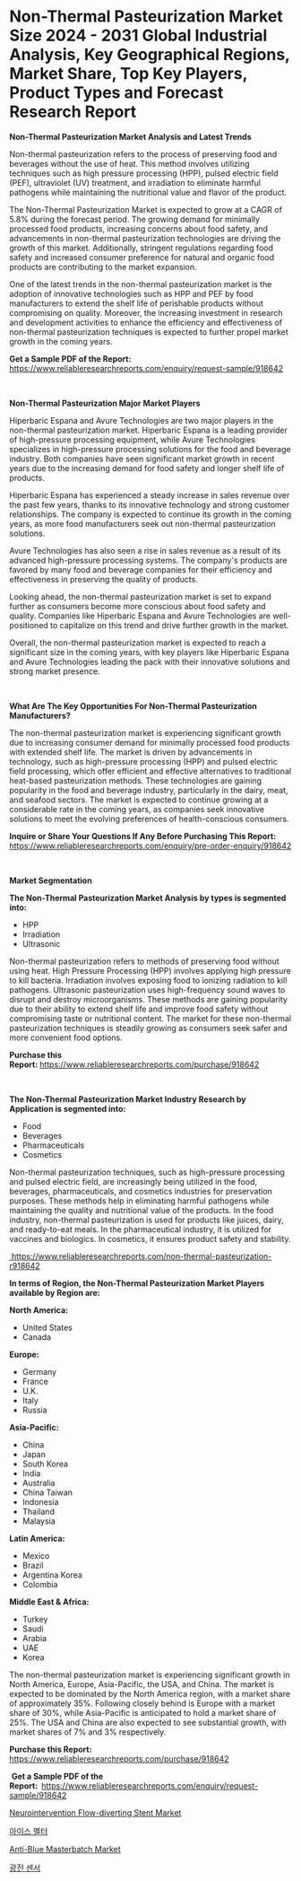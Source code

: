 <p><h1>Non-Thermal Pasteurization Market Size 2024 - 2031 Global Industrial Analysis, Key Geographical Regions, Market Share, Top Key Players, Product Types and Forecast Research Report</h1></p><p><strong>Non-Thermal Pasteurization Market Analysis and Latest Trends</strong></p>
<p><p>Non-thermal pasteurization refers to the process of preserving food and beverages without the use of heat. This method involves utilizing techniques such as high pressure processing (HPP), pulsed electric field (PEF), ultraviolet (UV) treatment, and irradiation to eliminate harmful pathogens while maintaining the nutritional value and flavor of the product. </p><p>The Non-Thermal Pasteurization Market is expected to grow at a CAGR of 5.8% during the forecast period. The growing demand for minimally processed food products, increasing concerns about food safety, and advancements in non-thermal pasteurization technologies are driving the growth of this market. Additionally, stringent regulations regarding food safety and increased consumer preference for natural and organic food products are contributing to the market expansion.</p><p>One of the latest trends in the non-thermal pasteurization market is the adoption of innovative technologies such as HPP and PEF by food manufacturers to extend the shelf life of perishable products without compromising on quality. Moreover, the increasing investment in research and development activities to enhance the efficiency and effectiveness of non-thermal pasteurization techniques is expected to further propel market growth in the coming years.</p></p>
<p><strong>Get a Sample PDF of the Report:&nbsp;</strong> <a href="https://www.reliableresearchreports.com/enquiry/request-sample/918642">https://www.reliableresearchreports.com/enquiry/request-sample/918642</a></p>
<p>&nbsp;</p>
<p><strong>Non-Thermal Pasteurization Major Market Players</strong></p>
<p><p>Hiperbaric Espana and Avure Technologies are two major players in the non-thermal pasteurization market. Hiperbaric Espana is a leading provider of high-pressure processing equipment, while Avure Technologies specializes in high-pressure processing solutions for the food and beverage industry. Both companies have seen significant market growth in recent years due to the increasing demand for food safety and longer shelf life of products.</p><p>Hiperbaric Espana has experienced a steady increase in sales revenue over the past few years, thanks to its innovative technology and strong customer relationships. The company is expected to continue its growth in the coming years, as more food manufacturers seek out non-thermal pasteurization solutions.</p><p>Avure Technologies has also seen a rise in sales revenue as a result of its advanced high-pressure processing systems. The company's products are favored by many food and beverage companies for their efficiency and effectiveness in preserving the quality of products.</p><p>Looking ahead, the non-thermal pasteurization market is set to expand further as consumers become more conscious about food safety and quality. Companies like Hiperbaric Espana and Avure Technologies are well-positioned to capitalize on this trend and drive further growth in the market.</p><p>Overall, the non-thermal pasteurization market is expected to reach a significant size in the coming years, with key players like Hiperbaric Espana and Avure Technologies leading the pack with their innovative solutions and strong market presence.</p></p>
<p>&nbsp;</p>
<p><strong>What Are The Key Opportunities For Non-Thermal Pasteurization Manufacturers?</strong></p>
<p><p>The non-thermal pasteurization market is experiencing significant growth due to increasing consumer demand for minimally processed food products with extended shelf life. The market is driven by advancements in technology, such as high-pressure processing (HPP) and pulsed electric field processing, which offer efficient and effective alternatives to traditional heat-based pasteurization methods. These technologies are gaining popularity in the food and beverage industry, particularly in the dairy, meat, and seafood sectors. The market is expected to continue growing at a considerable rate in the coming years, as companies seek innovative solutions to meet the evolving preferences of health-conscious consumers.</p></p>
<p><strong>Inquire or Share Your Questions If Any Before Purchasing This Report:</strong> <a href="https://www.reliableresearchreports.com/enquiry/pre-order-enquiry/918642">https://www.reliableresearchreports.com/enquiry/pre-order-enquiry/918642</a></p>
<p>&nbsp;</p>
<p><strong>Market Segmentation</strong></p>
<p><strong>The Non-Thermal Pasteurization Market Analysis by types is segmented into:</strong></p>
<p><ul><li>HPP</li><li>Irradiation</li><li>Ultrasonic</li></ul></p>
<p><p>Non-thermal pasteurization refers to methods of preserving food without using heat. High Pressure Processing (HPP) involves applying high pressure to kill bacteria. Irradiation involves exposing food to ionizing radiation to kill pathogens. Ultrasonic pasteurization uses high-frequency sound waves to disrupt and destroy microorganisms. These methods are gaining popularity due to their ability to extend shelf life and improve food safety without compromising taste or nutritional content. The market for these non-thermal pasteurization techniques is steadily growing as consumers seek safer and more convenient food options.</p></p>
<p><strong>Purchase this Report:&nbsp;</strong><a href="https://www.reliableresearchreports.com/purchase/918642">https://www.reliableresearchreports.com/purchase/918642</a></p>
<p>&nbsp;</p>
<p><strong>The Non-Thermal Pasteurization Market Industry Research by Application is segmented into:</strong></p>
<p><ul><li>Food</li><li>Beverages</li><li>Pharmaceuticals</li><li>Cosmetics</li></ul></p>
<p><p>Non-thermal pasteurization techniques, such as high-pressure processing and pulsed electric field, are increasingly being utilized in the food, beverages, pharmaceuticals, and cosmetics industries for preservation purposes. These methods help in eliminating harmful pathogens while maintaining the quality and nutritional value of the products. In the food industry, non-thermal pasteurization is used for products like juices, dairy, and ready-to-eat meals. In the pharmaceutical industry, it is utilized for vaccines and biologics. In cosmetics, it ensures product safety and stability.</p></p>
<p><a href="https://www.reliableresearchreports.com/non-thermal-pasteurization-r918642">&nbsp;https://www.reliableresearchreports.com/non-thermal-pasteurization-r918642</a></p>
<p><strong>In terms of Region, the Non-Thermal Pasteurization Market Players available by Region are:</strong></p>
<p>
    <p> <strong> North America: </strong>
        <ul>
            <li>United States</li>
            <li>Canada</li>
        </ul>
        </p> 
    <p> <strong> Europe: </strong>
        <ul>
            <li>Germany</li>
            <li>France</li>
            <li>U.K.</li>
            <li>Italy</li>
            <li>Russia</li>
        </ul>
        </p> 
    <p> <strong> Asia-Pacific: </strong>
        <ul>
            <li>China</li>
            <li>Japan</li>
            <li>South Korea</li>
            <li>India</li>
            <li>Australia</li>
            <li>China Taiwan</li>
            <li>Indonesia</li>
            <li>Thailand</li>
            <li>Malaysia</li>
        </ul>
        </p> 
    <p> <strong> Latin America: </strong>
        <ul>
            <li>Mexico</li>
            <li>Brazil</li>
            <li>Argentina Korea</li>
            <li>Colombia</li>
        </ul>
        </p> 
    <p> <strong> Middle East & Africa: </strong>
        <ul>
            <li>Turkey</li>
            <li>Saudi</li>
            <li>Arabia</li>
            <li>UAE</li>
            <li>Korea</li>
        </ul>
    </p>
    </p>
<p><p>The non-thermal pasteurization market is experiencing significant growth in North America, Europe, Asia-Pacific, the USA, and China. The market is expected to be dominated by the North America region, with a market share of approximately 35%. Following closely behind is Europe with a market share of 30%, while Asia-Pacific is anticipated to hold a market share of 25%. The USA and China are also expected to see substantial growth, with market shares of 7% and 3% respectively.</p></p>
<p><strong>Purchase this Report: </strong><a href="https://www.reliableresearchreports.com/purchase/918642">https://www.reliableresearchreports.com/purchase/918642</a></p>
<p>&nbsp;<strong>Get a Sample PDF of the Report:&nbsp;&nbsp;</strong><a href="https://www.reliableresearchreports.com/enquiry/request-sample/918642">https://www.reliableresearchreports.com/enquiry/request-sample/918642</a></p>
<p><strong></strong></p>
<p><p><a href="https://www.linkedin.com/pulse/neurointervention-flow-diverting-stent-market-exploring-share-wapse">Neurointervention Flow-diverting Stent Market</a></p><p><a href="https://github.com/vskv4779xr1/Market-Research-Report-List-2/blob/main/792835160047.md">아이스 멜터</a></p><p><a href="https://www.linkedin.com/pulse/insights-anti-blue-masterbatch-market-size-analysing-share-v9aae">Anti-Blue Masterbatch Market</a></p><p><a href="https://github.com/xvz497517413/Market-Research-Report-List-2/blob/main/368773460046.md">광전 센서</a></p></p>